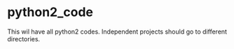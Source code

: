 # python2_code
This wil have all python2 codes. Independent projects should go to different directories.

